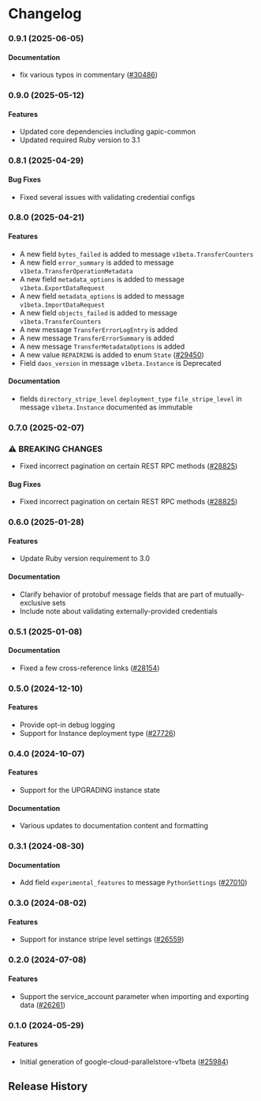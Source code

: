 # Changelog

### 0.9.1 (2025-06-05)

#### Documentation

* fix various typos in commentary ([#30486](https://github.com/googleapis/google-cloud-ruby/issues/30486)) 

### 0.9.0 (2025-05-12)

#### Features

* Updated core dependencies including gapic-common 
* Updated required Ruby version to 3.1 

### 0.8.1 (2025-04-29)

#### Bug Fixes

* Fixed several issues with validating credential configs 

### 0.8.0 (2025-04-21)

#### Features

* A new field `bytes_failed` is added to message `v1beta.TransferCounters` 
* A new field `error_summary` is added to message `v1beta.TransferOperationMetadata` 
* A new field `metadata_options` is added to message `v1beta.ExportDataRequest` 
* A new field `metadata_options` is added to message `v1beta.ImportDataRequest` 
* A new field `objects_failed` is added to message `v1beta.TransferCounters` 
* A new message `TransferErrorLogEntry` is added 
* A new message `TransferErrorSummary` is added 
* A new message `TransferMetadataOptions` is added 
* A new value `REPAIRING` is added to enum `State` ([#29450](https://github.com/googleapis/google-cloud-ruby/issues/29450)) 
* Field `daos_version` in message `v1beta.Instance` is Deprecated 
#### Documentation

* fields `directory_stripe_level` `deployment_type` `file_stripe_level` in message `v1beta.Instance` documented as immutable 

### 0.7.0 (2025-02-07)

### ⚠ BREAKING CHANGES

* Fixed incorrect pagination on certain REST RPC methods ([#28825](https://github.com/googleapis/google-cloud-ruby/issues/28825))

#### Bug Fixes

* Fixed incorrect pagination on certain REST RPC methods ([#28825](https://github.com/googleapis/google-cloud-ruby/issues/28825)) 

### 0.6.0 (2025-01-28)

#### Features

* Update Ruby version requirement to 3.0 
#### Documentation

* Clarify behavior of protobuf message fields that are part of mutually-exclusive sets 
* Include note about validating externally-provided credentials 

### 0.5.1 (2025-01-08)

#### Documentation

* Fixed a few cross-reference links ([#28154](https://github.com/googleapis/google-cloud-ruby/issues/28154)) 

### 0.5.0 (2024-12-10)

#### Features

* Provide opt-in debug logging 
* Support for Instance deployment type ([#27726](https://github.com/googleapis/google-cloud-ruby/issues/27726)) 

### 0.4.0 (2024-10-07)

#### Features

* Support for the UPGRADING instance state 
#### Documentation

* Various updates to documentation content and formatting 

### 0.3.1 (2024-08-30)

#### Documentation

* Add field `experimental_features` to message `PythonSettings` ([#27010](https://github.com/googleapis/google-cloud-ruby/issues/27010)) 

### 0.3.0 (2024-08-02)

#### Features

* Support for instance stripe level settings ([#26559](https://github.com/googleapis/google-cloud-ruby/issues/26559)) 

### 0.2.0 (2024-07-08)

#### Features

* Support the service_account parameter when importing and exporting data ([#26261](https://github.com/googleapis/google-cloud-ruby/issues/26261)) 

### 0.1.0 (2024-05-29)

#### Features

* Initial generation of google-cloud-parallelstore-v1beta ([#25984](https://github.com/googleapis/google-cloud-ruby/issues/25984)) 

## Release History
